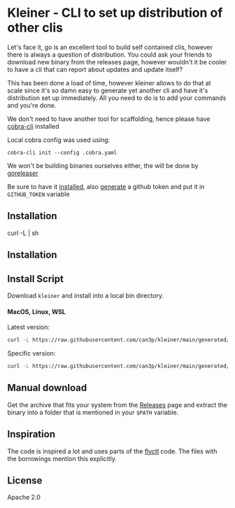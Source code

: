 # Kleiner - CLI to set up distribution of other clis

Let's face it, go is an excellent tool to build self contained clis, however
there is always a question of distribution. You could ask your friends to download
new binary from the releases page, however wouldn't it be cooler to have a cli
that can report about updates and update itself?

This has been done a load of time, however kleiner allows to do that at scale
since it's so damn easy to generate yet another cli and have it's distribution
set up immediately. All you need to do is to add your commands and you're done.

We don't need to have another tool for scaffolding, hence please have [cobra-cli](https://github.com/spf13/cobra-cli)
installed

Local cobra config was used using:

```
cobra-cli init --config .cobra.yaml
```

We won't be building binaries ourselves either, the will be done by [goreleaser](https://goreleaser.com/install)

Be sure to have it [installed](https://goreleaser.com/quick-start/), also [generate](https://github.com/settings/tokens/new?scopes=repo,write:packages) a github token and put it
in `GITHUB_TOKEN` variable

## Installation

curl -L  | sh

## Installation

## Install Script

Download `kleiner` and install into a local bin directory.

#### MacOS, Linux, WSL

Latest version:

```bash
curl -L https://raw.githubusercontent.com/can3p/kleiner/main/generated/install.sh | sh
```

Specific version:

```bash
curl -L https://raw.githubusercontent.com/can3p/kleiner/main/generated/install.sh | sh -s 0.0.4
```

## Manual download

Get the archive that fits your system from the [Releases](https://github.com/can3p/kleiner/releases) page and
extract the binary into a folder that is mentioned in your `$PATH` variable.

## Inspiration

The code is inspired a lot and uses parts of the [flyctl](https://github.com/superfly/flyctl) code. The files
with the borrowings mention this explicitly.

## License

Apache 2.0
